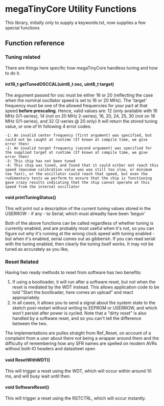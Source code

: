 # megaTinyCore Utility Functions

This library, initially only to supply a keywords.txt, now supplies a few special functions

## Function reference

### Tuning related
There are things here specific how megaTinyCore handless tuning and how to do it.

#### int16_t getTunedOSCCAL(uint8_t osc, uint8_t target)
The argument passed for osc must be either 16 or 20 (reflecting the case when the nominal oscillator speed is set to 16 or 20 MHz). The 'target' frequency must be one of the allowed frequencies for your part at that speed **before prescaling**.
Hence, valid values are:
12 (only available with 16 MHz 0/1-series), 14 (not on 20 MHz 2-series), 16, 20, 24, 25, 30 (not on 16 MHz 0/1-series), and 32 (2-series @ 20 only)
It will return the stored tuning value, or one of th following 4 error codes:
```text
-1: An invalid center frequency (first argument) was specified, but could not be caught at runtime (If known at compile time, we give error then)
-2: An invalid target frequency (second argument) was specified for the supplied target at runtime (If known at compile time, we give error then)
-3: This chip has not been tuned
-4: This chip was tuned, and found that it could either not reach this speed (maximum calibration value was was still too slow, or minimum too fast), or the oscillator could reach that speed, but even the rudimentary tests we perform to ensure that the chip is functioning gave crazy results indicating that the chip cannot operate at this speed from the internal oscillator
```

#### void printTuningStatus()
This will print out a description of the current tuning values stored in the USERROW - if any - to Serial; which must alreadty have been 'begun'

Both of the above functions can be called regardless of whether tuning is currently enabled, and are probably most useful when it's not, so you can figure out why it's running at the wrong clock speed with tuning enabled - but when it's enabled, serial comes out as gibberish. If you can read serial with the tuning enabled, then clearly the tuning itself works. It may not be tuned as accurately as you like,

### Reset Related
Having two ready methods to reset from software has two benefits:
1. If using a bootloader, it will run after a software reset, but not when the reset is mediated by the WDT instead. This allows application code to be told "Start the bootloader, here comes an upload" and react appropriately.
2. In all cases, it allows you to send a signal about the system state to the sketch post-restart without writing to EEPROM or USERROW, and which won't persist after power is cycled. Note that a "dirty reset" is also handled by a software reset, and so you can't tell the difference between the two.

The implementations are pulles straight from Ref_Reset, on account of a complaint from a user about there not being a wrapper around them and the difficulty of remembering how any SFR names are spelled on modern AVRs without both IO headers and datasheet open

#### void ResetWithWDT()
This will trigger a reset using the WDT, which will occur within around 10 ms, and will busy wait until then.
#### void SoftwareReset()
This will trigger a reset using the RSTCTRL, which will occur instantly.
